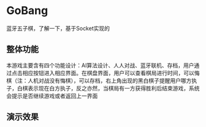 # GoBang
蓝牙五子棋，了解一下，基于Socket实现的
## 整体功能
  本游戏主要含有四个功能设计：AI算法设计、人人对战、蓝牙联机、存档，用户通过点击相应按钮进入相应界面。在棋盘界面，用户可以查看棋局进行时间，可以悔棋（注：人机对战没有悔棋），可以存档，右上角出现的黑白棋子提醒用户哪方执子，白棋表示现在白方执子，反之亦然，当棋局有一方获得胜利后结束游戏，系统会提示是否继续游戏或者返回上一界面
## 演示效果
  
